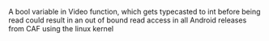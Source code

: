 A bool variable in Video function, which gets typecasted to int before being read could result in an out of bound read access in all Android releases from CAF using the linux kernel